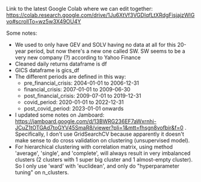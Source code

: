 Link to the latest Google Colab where we can edit together: https://colab.research.google.com/drive/1Ju6XtVf3VGDIqfLtXRdgFisjajzWIGvo#scrollTo=wz5w3X49OU4Y

Some notes:
- We used to only have GEV and SOLV having no data at all for this 20-year period, but now there's a new one called SW. SW seems to be a very new company (?) according to Yahoo Finance
- Cleaned daily returns dataframe is df
- GICS dataframe is gics_df
- The different periods are defined in this way:
  - pre_financial_crisis: 2004-01-01 to 2006-12-31
  - financial_crisis: 2007-01-01 to 2009-06-30
  - post_financial_crisis: 2009-07-01 to 2019-12-31
  - covid_period: 2020-01-01 to 2022-12-31
  - post_covid_period: 2023-01-01 onwards
- I updated some notes on Jamboard: https://jamboard.google.com/d/13BWRG236EF7aWxrnhi-JCuZ1tOTGAd7toGYV45SmaR8/viewer?pli=1&mtt=fhsgn8vofbir&f=0 . Specifically, I don't use GridSearchCV because apparently it doesn't make sense to do cross validation on clustering (unsupervised model).
- For hierarchical clustering with correlation matrix, using method 'average', 'single', and 'complete', will always result in very imbalanced clusters (2 clusters with 1 super big cluster and 1 almost-empty cluster). So I only use 'ward' with 'euclidean', and only do "hyperparameter tuning" on n_clusters.
